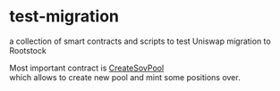 # test-migration

a collection of smart contracts and scripts to test Uniswap migration to Rootstock

Most important contract is [CreateSovPool](contracts/CreateSovPool.sol)
<br />which allows to create new pool and mint some positions over.
